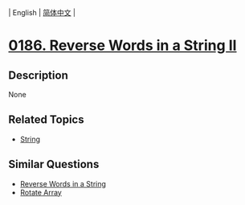 
| English | [简体中文](README.md) |
# [0186. Reverse Words in a String II](https://leetcode-cn.com/problems/reverse-words-in-a-string-ii/)
## Description
None
## Related Topics
- [String](https://leetcode-cn.com/tag/string)
## Similar Questions
- [Reverse Words in a String](../reverse-words-in-a-string/README_EN.md)
- [Rotate Array](../rotate-array/README_EN.md)
